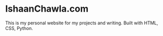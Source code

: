 # IshaanChawla.com

This is my personal website for my projects and writing. Built with HTML, CSS, Python.

